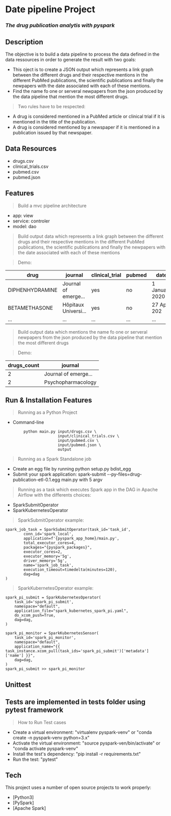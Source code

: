 # Date pipeline Project
### _The drug publication analytis with pyspark_

## Description
The objective is to build a data pipeline to process the data defined in the data ressources in order to generate the result with two goals:

- This oject is to create a JSON output which represents a link graph between the different drugs and their respective mentions in the different PubMed publications, the scientific publications and finally the newpapers with the date associated with each of these mentions. 
- Find the name fo one or serveral newpapers from the json produced by the data pipeline that mention the most different drugs. 
> Two rules have to be respected:
- A drug is considered mentioned in a PubMed article or clinical trial if it is mentioned in the title of the publication.
- A drug is considered mentioned by a newspaper if it is mentioned in a publication issued by that newspaper.

##  Data Resources

- drugs.csv
- clinical_trials.csv
- pubmed.csv
- pubmed.json

## Features

> Build a mvc pipeline architecture
- app: view
- service: controler
- model: dao

> Build output data which represents a link graph between the different drugs and their respective mentions in the different PubMed publications, the scientific publications and finally the newpapers with the date associated with each of these mentions

>Demo:

| drug | journal | clinical_trial | pubmed  | date | 
| ------ | ------ | ------ | ------ | ------ |
| DIPHENHYDRAMINE | Journal of emerge... |yes | no | 1 January 2020 |
| BETAMETHASONE | Hôpitaux Universi... |yes | no | 27 April 202 |
| ... | ... |... | ... |... | ... |

> Build output data which mentions the name fo one or serveral newpapers from the json produced by the data pipeline that mention the most different drugs

>Demo:

| drugs_count | journal |
| ------ | ------ | 
| 2 | Journal of emerge... |
| 2 | Psychopharmacology |


## Run & Installation Features
> Running as a Python Project
- Command-line
```
        python main.py input/drugs.csv \
                       input/clinical_trials.csv \
                       input/pubmed.csv \
                       input/pubmed.json \
                       output
```
> Running as a Spark Standalone job
- Create an egg file by running python setup.py bdist_egg
- Submit your spark application: spark-submit --py-files=drug-publication-etl-0.1.egg main.py with 5 argv

> Running as a task which executes Spark app in the DAG in Apache Airflow with the differents choices:
- SparkSubmitOperator
- SparkKubernetesOperator

>SparkSubmitOperator example:
```
spark_job_task = SparkSubmitOperator(task_id='task_id',
        conn_id='spark_local',
        application=f'{pyspark_app_home}/main.py',
        total_executor_cores=4,
        packages="{pyspark_packages}",
        executor_cores=2,
        executor_memory='5g',
        driver_memory='5g',
        name='spark_job_task',
        execution_timeout=timedelta(minutes=120),
        dag=dag
)
```
> SparkKubernetesOperator example:
```
spark_pi_submit = SparkKubernetesOperator(
    task_id='spark_pi_submit',
    namespace="default",
    application_file="spark_kubernetes_spark_pi.yaml",
    do_xcom_push=True,
    dag=dag,
)

spark_pi_monitor = SparkKubernetesSensor(
    task_id='spark_pi_monitor',
    namespace="default",
    application_name="{{ task_instance.xcom_pull(task_ids='spark_pi_submit')['metadata']['name'] }}",
    dag=dag,
)
spark_pi_submit >> spark_pi_monitor
```
## Unittest
Tests are implemented in tests folder using pytest framework
-
> How to Run Test cases

- Create a virtual environment: "virtualenv pyspark-venv" or "conda create -n pyspark-venv python=3.x"
- Activate the virtual environment: "source pyspark-ven/bin/activate" or "conda activate pyspark-venv"
- Install the test's dependency: "pip install -r requirements.txt"
- Run the test: "pytest"

## Tech

This project uses a number of open source projects to work properly:
- [Python3] 
- [PySpark]
- [Apache Spark]